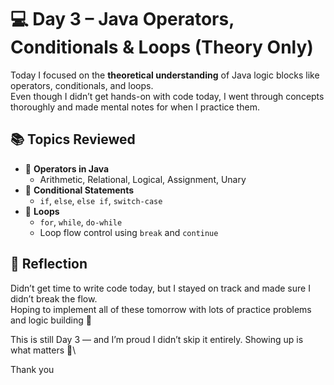 # 💻 Day 3 – Java Operators, Conditionals & Loops (Theory Only)

Today I focused on the **theoretical understanding** of Java logic blocks like operators, conditionals, and loops.  
Even though I didn’t get hands-on with code today, I went through concepts thoroughly and made mental notes for when I practice them.



## 📚 Topics Reviewed

- 🔢 **Operators in Java**
  - Arithmetic, Relational, Logical, Assignment, Unary
- 🔁 **Conditional Statements**
  - `if`, `else`, `else if`, `switch-case`
- 🔁 **Loops**
  - `for`, `while`, `do-while`
  - Loop flow control using `break` and `continue`



## 💭 Reflection

Didn’t get time to write code today, but I stayed on track and made sure I didn’t break the flow.  
Hoping to implement all of these tomorrow with lots of practice problems and logic building 💪

This is still Day 3 — and I’m proud I didn’t skip it entirely. Showing up is what matters 💙\

Thank you

